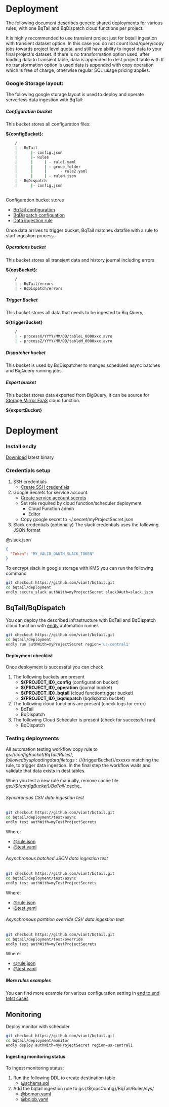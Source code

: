 # Deployment

The following document describes generic shared deployments for various rules, with one
BqTail and BqDispatch cloud functions per project.



It is highly recommended to use transient project just for bqtail ingestion with transient dataset option. 
In this case you do not count load/query/copy jobs towards project level quota, and still have ability
to ingest data to your final project's dataset.
If there is no transformation option used, after loading data to transient table, data is appended to dest project table with 
If no transformation option is used data is appended with copy operation which is free of charge, otherwise
regular SQL usage pricing applies.



### Google Storage layout:

The following google storage layout is used to deploy and operate serverless data ingestion with  BqTail:

##### Configuration bucket

This bucket stores all configuration files:

**${configBucket}:**

```bash
    /
    | - BqTail
    |      |- config.json
    |      |- Rules
    |      |     | - rule1.yaml
    |      |     | - group_folder 
    |      |     |      - rule2.yaml        
    |      |     | - ruleN.json        
    | - BqDispatch    
    |      |- config.json        
        
```            

Configuration bucket stores
  - [BqTail configuration](https://github.com/viant/bqtail/tree/master/tail#configuration) 
  - [BqDispatch configuation](https://github.com/viant/bqtail/tree/master/dispatch#configuration)
  - [Data ingestion rule](https://github.com/viant/bqtail/tree/master/tail#data-ingestion-rules)

Once data arrives to trigger bucket, BqTail matches datafile with a rule to start ingestion process.

##### Operations bucket

This bucket stores all transient data and history journal including errors 

**${opsBucket}:**

```bash
    /
    | - BqTail/errors
    | - BqDispatch/errors
```



##### Trigger Bucket

This bucket stores all data that needs to be ingested to Big Query, 

**${triggerBucket}**


```bash
    /
    | - processX/YYYY/MM/DD/tableL_0000xxx.avro
    | - processZ/YYYY/MM/DD/tableM_0000xxx.avro

```

##### Dispatcher bucket

This bucket is used by BqDispatcher to manges scheduled async batches and BigQuery running jobs.

##### Export bucket

This bucket stores data exported from BigQuery, it can be source for [Storage Mirror FaaS](https://github.com/viant/smirror/) cloud function. 

**${exportBucket}**


# Deployment

### Install endly

[Download](https://github.com/viant/endly/releases/) latest binary

### Credentials setup
1. SSH credentials
    - [Create SSH credentials](https://github.com/viant/endly/tree/master/doc/secrets#ssh)
2. Google Secrets for service account.
    - [Create service account secrets](https://github.com/viant/endly/tree/master/doc/secrets#google-cloud-credentials)
    - Set role required by cloud function/scheduler deployment
         - Cloud Function admin 
         - Editor
    - Copy google secret to ~/.secret/myProjectSecret.json 
3. Slack credentials (optionally)
The slack credentials uses the following JSON format

@slack.json
```json
{
  "Token": "MY_VALID_OAUTH_SLACK_TOKEN"
}
```
To encrypt slack in google storage with KMS you can run the following command
```bash
git checkout https://github.com/viant/bqtail.git
cd bqtail/deployment
endly secure_slack authWith=myProjectSecret slackOAuth=slack.json
```


## BqTail/BqDispatch

You can deploy the described infrastructure with BqTail and BqDispatch cloud function with [endly](https://github.com/viant/endly/) automation runner.

```bash
git checkout https://github.com/viant/bqtail.git
cd bqtail/deployment
endly run authWith=myProjectSecret region='us-central1'
```


#### Deployment checklist

Once deployment is successful you can check
1. The following buckets are present
     - **${PROJECT_ID}_config** (configuration bucket)
     - **${PROJECT_ID}_operation** (journal bucket)
     - **${PROJECT_ID}_bqtail** (cloud functiontrigger bucket)
     - **${PROJECT_ID}_bqdispatch** (bqdispatch bucket)
2. The following cloud functions are present (check logs for error)
     - BqTail
     - BqDispatch
3. The following Cloud Scheduler is present (check for successful run)
      - BqDispatch
   
### Testing deployments

All automation testing workflow copy rule to  gs://${configBucket}/BqTail/Rules/, 
followed by uploading data file to gs://${triggerBucket}/xxxxxx matching the rule, to trigger data ingestion.
In the final step the workflow waits and validate that data exists in dest tables.

When you test a new rule manually,  remove cache file _gs://${configBucket}/BqTail/_.cache_

###### Synchronous CSV data ingestion test

```bash
git checkout https://github.com/viant/bqtail.git
cd bqtail/deployment/test/async
endly test authWith=myTestProjectSecrets
```
Where:
- [@rule.json](test/sync/rule.json)
- [@test.yaml](test/sync/test.yaml)


###### Asynchronous batched JSON data ingestion test

```bash
git checkout https://github.com/viant/bqtail.git
cd bqtail/deployment/test/async
endly test authWith=myTestProjectSecrets
```
Where:
- [@rule.json](test/async/rule.json)
- [@test.yaml](test/async/test.yaml)


###### Asynchronous partition override CSV data ingestion test

```bash
git checkout https://github.com/viant/bqtail.git
cd bqtail/deployment/test/override
endly test authWith=myTestProjectSecrets
```

Where:
- [@rule.json](test/override/rule.json)
- [@test.yaml](test/override/test.yaml)



##### More rules examples

You can find more example for various configuration setting in [end to end tetst cases](https://github.com/viant/bqtail/tree/master/e2e)


## Monitoring

Deploy monitor with scheduler

```bash
git checkout https://github.com/viant/bqtail.git
cd bqtail/deployment/monitor
endly deploy authWith=myProjectSecret region=us-central1
```


#### Ingesting monitoring status

To ingest monitoring status:

1. Run the following DDL to create destination table 
    - [@schema.sql](../mon/schema/schema.sql)
2. Add the bqtail ingestion rule to gs://${opsConfig}/BqTail/Rules/sys/
    - [@bqmon.yaml](monitor/rule/bqmon.yaml)
    - [@bqjob.yaml](monitor/rule/bqjob.yaml)


